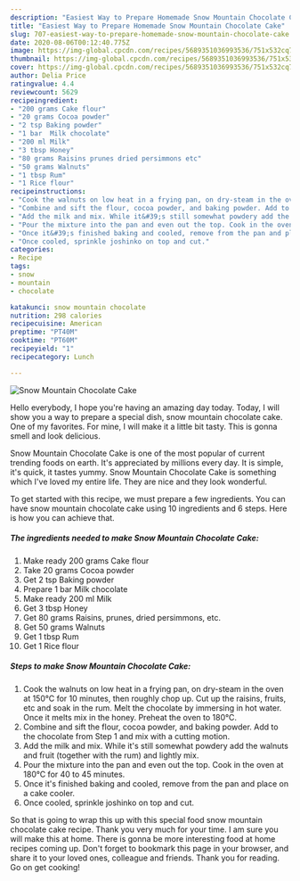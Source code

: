 ```yaml
---
description: "Easiest Way to Prepare Homemade Snow Mountain Chocolate Cake"
title: "Easiest Way to Prepare Homemade Snow Mountain Chocolate Cake"
slug: 707-easiest-way-to-prepare-homemade-snow-mountain-chocolate-cake
date: 2020-08-06T00:12:40.775Z
image: https://img-global.cpcdn.com/recipes/5689351036993536/751x532cq70/snow-mountain-chocolate-cake-recipe-main-photo.jpg
thumbnail: https://img-global.cpcdn.com/recipes/5689351036993536/751x532cq70/snow-mountain-chocolate-cake-recipe-main-photo.jpg
cover: https://img-global.cpcdn.com/recipes/5689351036993536/751x532cq70/snow-mountain-chocolate-cake-recipe-main-photo.jpg
author: Delia Price
ratingvalue: 4.4
reviewcount: 5629
recipeingredient:
- "200 grams Cake flour"
- "20 grams Cocoa powder"
- "2 tsp Baking powder"
- "1 bar  Milk chocolate"
- "200 ml Milk"
- "3 tbsp Honey"
- "80 grams Raisins prunes dried persimmons etc"
- "50 grams Walnuts"
- "1 tbsp Rum"
- "1 Rice flour"
recipeinstructions:
- "Cook the walnuts on low heat in a frying pan, on dry-steam in the oven at 150°C for 10 minutes, then roughly chop up. Cut up the raisins, fruits, etc and soak in the rum. Melt the chocolate by immersing in hot water. Once it melts mix in the honey. Preheat the oven to 180°C."
- "Combine and sift the flour, cocoa powder, and baking powder. Add to the chocolate from Step 1 and mix with a cutting motion."
- "Add the milk and mix. While it&#39;s still somewhat powdery add the walnuts and fruit (together with the rum) and lightly mix."
- "Pour the mixture into the pan and even out the top. Cook in the oven at 180°C for 40 to 45 minutes."
- "Once it&#39;s finished baking and cooled, remove from the pan and place on a cake cooler."
- "Once cooled, sprinkle joshinko on top and cut."
categories:
- Recipe
tags:
- snow
- mountain
- chocolate

katakunci: snow mountain chocolate 
nutrition: 298 calories
recipecuisine: American
preptime: "PT40M"
cooktime: "PT60M"
recipeyield: "1"
recipecategory: Lunch

---
```



![Snow Mountain Chocolate Cake](https://img-global.cpcdn.com/recipes/5689351036993536/751x532cq70/snow-mountain-chocolate-cake-recipe-main-photo.jpg)

Hello everybody, I hope you're having an amazing day today. Today, I will show you a way to prepare a special dish, snow mountain chocolate cake. One of my favorites. For mine, I will make it a little bit tasty. This is gonna smell and look delicious.

Snow Mountain Chocolate Cake is one of the most popular of current trending foods on earth. It's appreciated by millions every day. It is simple, it's quick, it tastes yummy. Snow Mountain Chocolate Cake is something which I've loved my entire life. They are nice and they look wonderful.




To get started with this recipe, we must prepare a few ingredients. You can have snow mountain chocolate cake using 10 ingredients and 6 steps. Here is how you can achieve that.

<!--inarticleads1-->

##### The ingredients needed to make Snow Mountain Chocolate Cake:

1. Make ready 200 grams Cake flour
1. Take 20 grams Cocoa powder
1. Get 2 tsp Baking powder
1. Prepare 1 bar  Milk chocolate
1. Make ready 200 ml Milk
1. Get 3 tbsp Honey
1. Get 80 grams Raisins, prunes, dried persimmons, etc.
1. Get 50 grams Walnuts
1. Get 1 tbsp Rum
1. Get 1 Rice flour




<!--inarticleads2-->

##### Steps to make Snow Mountain Chocolate Cake:

1. Cook the walnuts on low heat in a frying pan, on dry-steam in the oven at 150°C for 10 minutes, then roughly chop up. Cut up the raisins, fruits, etc and soak in the rum. Melt the chocolate by immersing in hot water. Once it melts mix in the honey. Preheat the oven to 180°C.
1. Combine and sift the flour, cocoa powder, and baking powder. Add to the chocolate from Step 1 and mix with a cutting motion.
1. Add the milk and mix. While it&#39;s still somewhat powdery add the walnuts and fruit (together with the rum) and lightly mix.
1. Pour the mixture into the pan and even out the top. Cook in the oven at 180°C for 40 to 45 minutes.
1. Once it&#39;s finished baking and cooled, remove from the pan and place on a cake cooler.
1. Once cooled, sprinkle joshinko on top and cut.




So that is going to wrap this up with this special food snow mountain chocolate cake recipe. Thank you very much for your time. I am sure you will make this at home. There is gonna be more interesting food at home recipes coming up. Don't forget to bookmark this page in your browser, and share it to your loved ones, colleague and friends. Thank you for reading. Go on get cooking!
